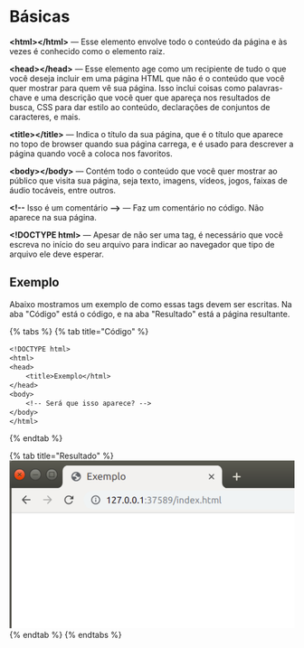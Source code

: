 # Básicas

**&lt;html&gt;&lt;/html&gt;** — Esse elemento envolve todo o conteúdo da página e às vezes é conhecido como o elemento raiz.

**&lt;head&gt;&lt;/head&gt;** — Esse elemento age como um recipiente de tudo o que você deseja incluir em uma página HTML que não é o conteúdo que você quer mostrar para quem vê sua página. Isso inclui coisas como palavras-chave e uma descrição que você quer que apareça nos resultados de busca, CSS para dar estilo ao conteúdo, declarações de conjuntos de caracteres, e mais.

**&lt;title&gt;&lt;/title&gt;** — Indica o título da sua página, que é o título que aparece no topo de browser quando sua página carrega, e é usado para descrever a página quando você a coloca nos favoritos.

**&lt;body&gt;&lt;/body&gt;** — Contém todo o conteúdo que você quer mostrar ao público que visita sua página, seja texto, imagens, vídeos, jogos, faixas de áudio tocáveis, entre outros.

**&lt;!--** Isso é um comentário **--&gt;** — Faz um comentário no código. Não aparece na sua página.

**&lt;!DOCTYPE html&gt;** — Apesar de não ser uma tag, é necessário que você escreva no início do seu arquivo para indicar ao navegador que tipo de arquivo ele deve esperar.

## Exemplo

Abaixo mostramos um exemplo de como essas tags devem ser escritas. Na aba "Código" está o código, e na aba "Resultado" está a página resultante.

{% tabs %}
{% tab title="Código" %}
```markup
<!DOCTYPE html>
<html>
<head>
    <title>Exemplo</html>
</head>
<body>
    <!-- Será que isso aparece? -->
</body>
</html>
```
{% endtab %}

{% tab title="Resultado" %}
![](../../../.gitbook/assets/title2.png)
{% endtab %}
{% endtabs %}

